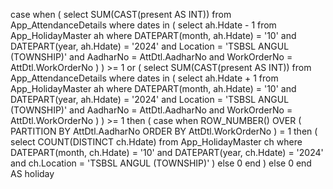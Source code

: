 case 
    when (
        select SUM(CAST(present AS INT)) 
        from App_AttendanceDetails 
        where dates in (
            select ah.Hdate - 1 
            from App_HolidayMaster ah 
            where DATEPART(month, ah.Hdate) = '10' 
              and DATEPART(year, ah.Hdate) = '2024' 
              and Location = 'TSBSL ANGUL (TOWNSHIP)' 
              and AadharNo = AttDtl.AadharNo 
              and WorkOrderNo = AttDtl.WorkOrderNo
        )
    ) >= 1 
    or (
        select SUM(CAST(present AS INT)) 
        from App_AttendanceDetails 
        where dates in (
            select ah.Hdate + 1 
            from App_HolidayMaster ah 
            where DATEPART(month, ah.Hdate) = '10' 
              and DATEPART(year, ah.Hdate) = '2024' 
              and Location = 'TSBSL ANGUL (TOWNSHIP)' 
              and AadharNo = AttDtl.AadharNo 
              and WorkOrderNo = AttDtl.WorkOrderNo
        )
    ) >= 1 
    then (
        case 
            when ROW_NUMBER() OVER (
                PARTITION BY AttDtl.AadharNo 
                ORDER BY AttDtl.WorkOrderNo
            ) = 1 
            then (
                select COUNT(DISTINCT ch.Hdate) 
                from App_HolidayMaster ch 
                where DATEPART(month, ch.Hdate) = '10' 
                  and DATEPART(year, ch.Hdate) = '2024' 
                  and ch.Location = 'TSBSL ANGUL (TOWNSHIP)'
            ) 
            else 0 
        end
    ) 
    else 0 
end AS holiday
